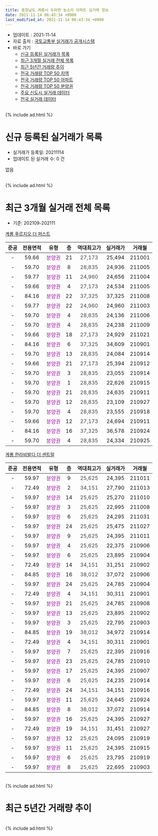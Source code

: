 ```yaml
---
title: 충청남도 계룡시 두마면 농소리 아파트 실거래 정보
date: 2021-11-14 06:43:34 +0900
last_modified_at: 2021-11-14 06:43:34 +0900
---
```


* 업데이트 : 2021-11-14
* 자료 출처 : [국토교통부 실거래가 공개시스템](http://rt.molit.go.kr)
* 바로 가기
    * [신규 등록된 실거래가 목록](#신규-등록된-실거래가-목록)
    * [최근 3개월 실거래 전체 목록](#최근-3개월-실거래-전체-목록)
    * [최근 5년간 거래량 추이](#최근-5년간-거래량-추이)
    * [전국 거래량 TOP 50 지역](https://inasie.github.io/apt-trade-info/최근-3개월-전국에서-가장-거래가-많이-발생한-지역)
    * [전국 거래량 TOP 50 아파트](https://inasie.github.io/apt-trade-info/최근-3개월-전국에서-가장-거래가-많이-발생한-아파트)
    * [전국 거래량 TOP 50 분양권](https://inasie.github.io/apt-trade-info/최근-3개월-전국에서-가장-거래가-많이-발생한-분양권)
    * [주요 신도시 실거래 데이터](https://inasie.github.io/apt-trade-info/주요-신도시)
    * [전국 실거래 데이터](https://inasie.github.io/apt-trade-info/전국)
<br>
{% include ad.html %}
<br>

# 신규 등록된 실거래가 목록
* 실거래가 등록일: 20211114
* 업데이트 된 실거래 수: 0 건

없음

<br>
{% include ad.html %}
<br>

# 최근 3개월 실거래 전체 목록
* 기준: 202109-202111


[계룡 푸르지오 더 퍼스트](https://search.naver.com/search.naver?query=%EC%B6%A9%EC%B2%AD%EB%82%A8%EB%8F%84+%EA%B3%84%EB%A3%A1%EC%8B%9C+%EB%91%90%EB%A7%88%EB%A9%B4+%EB%86%8D%EC%86%8C%EB%A6%AC+%EA%B3%84%EB%A3%A1+%ED%91%B8%EB%A5%B4%EC%A7%80%EC%98%A4+%EB%8D%94+%ED%8D%BC%EC%8A%A4%ED%8A%B8)

|준공|전용면적|유형|층|역대최고가|실거래가|거래월|
|:---:|:---:|:---:|:---:|:---:|:---:|:---:|
|-|59.66|<span style="color:#9C11A5">분양권</span>|21|<span style="color:#444444">27,173</span>|25,494|211001|
|-|59.70|<span style="color:#9C11A5">분양권</span>|8|<span style="color:#444444">28,835</span>|24,936|211005|
|-|59.77|<span style="color:#9C11A5">분양권</span>|11|<span style="color:#444444">24,960</span>|24,656|211004|
|-|59.66|<span style="color:#9C11A5">분양권</span>|4|<span style="color:#444444">27,173</span>|24,534|211005|
|-|84.16|<span style="color:#9C11A5">분양권</span>|22|<span style="color:#444444">37,325</span>|37,325|211008|
|-|59.77|<span style="color:#9C11A5">분양권</span>|22|<span style="color:#444444">24,960</span>|24,960|211003|
|-|59.70|<span style="color:#9C11A5">분양권</span>|4|<span style="color:#444444">28,835</span>|24,136|211006|
|-|59.70|<span style="color:#9C11A5">분양권</span>|4|<span style="color:#444444">28,835</span>|24,238|211009|
|-|59.66|<span style="color:#9C11A5">분양권</span>|18|<span style="color:#444444">27,173</span>|24,929|211021|
|-|84.16|<span style="color:#9C11A5">분양권</span>|6|<span style="color:#444444">37,325</span>|34,609|210901|
|-|59.70|<span style="color:#9C11A5">분양권</span>|13|<span style="color:#444444">28,835</span>|24,084|210914|
|-|59.66|<span style="color:#9C11A5">분양권</span>|21|<span style="color:#444444">27,173</span>|25,394|210912|
|-|59.70|<span style="color:#9C11A5">분양권</span>|3|<span style="color:#444444">28,835</span>|23,055|210914|
|-|59.70|<span style="color:#9C11A5">분양권</span>|1|<span style="color:#444444">28,835</span>|22,626|210915|
|-|59.70|<span style="color:#9C11A5">분양권</span>|21|<span style="color:#444444">28,835</span>|24,635|210911|
|-|59.70|<span style="color:#9C11A5">분양권</span>|12|<span style="color:#444444">28,835</span>|23,109|210927|
|-|59.70|<span style="color:#9C11A5">분양권</span>|4|<span style="color:#444444">28,835</span>|23,555|210918|
|-|59.66|<span style="color:#9C11A5">분양권</span>|12|<span style="color:#444444">27,173</span>|24,694|210911|
|-|84.16|<span style="color:#9C11A5">분양권</span>|16|<span style="color:#444444">37,325</span>|36,578|210924|
|-|59.70|<span style="color:#9C11A5">분양권</span>|4|<span style="color:#444444">28,835</span>|24,334|210925|

[계룡 한라비발디 더 센트럴](https://search.naver.com/search.naver?query=%EC%B6%A9%EC%B2%AD%EB%82%A8%EB%8F%84+%EA%B3%84%EB%A3%A1%EC%8B%9C+%EB%91%90%EB%A7%88%EB%A9%B4+%EB%86%8D%EC%86%8C%EB%A6%AC+%EA%B3%84%EB%A3%A1+%ED%95%9C%EB%9D%BC%EB%B9%84%EB%B0%9C%EB%94%94+%EB%8D%94+%EC%84%BC%ED%8A%B8%EB%9F%B4)

|준공|전용면적|유형|층|역대최고가|실거래가|거래월|
|:---:|:---:|:---:|:---:|:---:|:---:|:---:|
|-|59.97|<span style="color:#9C11A5">분양권</span>|9|<span style="color:#444444">25,625</span>|24,395|211011|
|-|72.49|<span style="color:#9C11A5">분양권</span>|2|<span style="color:#444444">34,151</span>|27,790|211013|
|-|59.97|<span style="color:#9C11A5">분양권</span>|14|<span style="color:#444444">25,625</span>|25,270|211010|
|-|59.97|<span style="color:#9C11A5">분양권</span>|3|<span style="color:#444444">25,625</span>|22,995|211008|
|-|59.97|<span style="color:#9C11A5">분양권</span>|6|<span style="color:#444444">25,625</span>|24,295|211031|
|-|59.97|<span style="color:#9C11A5">분양권</span>|24|<span style="color:#444444">25,625</span>|25,475|211027|
|-|59.97|<span style="color:#9C11A5">분양권</span>|9|<span style="color:#444444">25,625</span>|24,395|211011|
|-|59.97|<span style="color:#9C11A5">분양권</span>|4|<span style="color:#444444">25,625</span>|22,375|210906|
|-|59.97|<span style="color:#9C11A5">분양권</span>|6|<span style="color:#444444">25,625</span>|23,895|210904|
|-|72.49|<span style="color:#9C11A5">분양권</span>|14|<span style="color:#444444">34,151</span>|31,251|210902|
|-|84.85|<span style="color:#9C11A5">분양권</span>|16|<span style="color:#444444">38,012</span>|37,072|210906|
|-|59.97|<span style="color:#9C11A5">분양권</span>|24|<span style="color:#444444">25,625</span>|24,785|210904|
|-|72.49|<span style="color:#9C11A5">분양권</span>|4|<span style="color:#444444">34,151</span>|30,311|210901|
|-|59.97|<span style="color:#9C11A5">분양권</span>|21|<span style="color:#444444">25,625</span>|24,785|210908|
|-|59.97|<span style="color:#9C11A5">분양권</span>|13|<span style="color:#444444">25,625</span>|23,895|210902|
|-|59.97|<span style="color:#9C11A5">분양권</span>|3|<span style="color:#444444">25,625</span>|22,795|210903|
|-|84.85|<span style="color:#9C11A5">분양권</span>|19|<span style="color:#444444">38,012</span>|34,972|210914|
|-|72.49|<span style="color:#9C11A5">분양권</span>|4|<span style="color:#444444">34,151</span>|30,311|210901|
|-|59.97|<span style="color:#9C11A5">분양권</span>|7|<span style="color:#444444">25,625</span>|22,395|210916|
|-|59.97|<span style="color:#9C11A5">분양권</span>|23|<span style="color:#444444">25,625</span>|24,785|210910|
|-|59.97|<span style="color:#9C11A5">분양권</span>|17|<span style="color:#444444">25,625</span>|24,395|210907|
|-|59.97|<span style="color:#9C11A5">분양권</span>|6|<span style="color:#444444">25,625</span>|24,235|210914|
|-|72.49|<span style="color:#9C11A5">분양권</span>|24|<span style="color:#444444">34,151</span>|34,151|210916|
|-|59.97|<span style="color:#9C11A5">분양권</span>|11|<span style="color:#444444">25,625</span>|24,645|210924|
|-|84.85|<span style="color:#9C11A5">분양권</span>|8|<span style="color:#444444">38,012</span>|37,072|210914|
|-|59.97|<span style="color:#9C11A5">분양권</span>|16|<span style="color:#444444">25,625</span>|24,395|210927|
|-|72.49|<span style="color:#9C11A5">분양권</span>|19|<span style="color:#444444">34,151</span>|31,451|210927|
|-|59.97|<span style="color:#9C11A5">분양권</span>|12|<span style="color:#444444">25,625</span>|24,095|210919|
|-|59.97|<span style="color:#9C11A5">분양권</span>|11|<span style="color:#444444">25,625</span>|24,395|210915|
|-|59.97|<span style="color:#9C11A5">분양권</span>|6|<span style="color:#444444">25,625</span>|23,795|210919|
|-|59.97|<span style="color:#9C11A5">분양권</span>|8|<span style="color:#444444">25,625</span>|22,695|210903|


<br>
{% include ad.html %}
<br>

# 최근 5년간 거래량 추이


<div style="width:100%;">
    <canvas id="deal_progress" height="200"></canvas>
</div>

<script>
new Chart(document.getElementById("deal_progress"), {
    type: 'line',
    data: {
        labels: ['201611','201612','201701','201702','201703','201704','201705','201706','201707','201708','201709','201710','201711','201712','201801','201802','201803','201804','201805','201806','201807','201808','201809','201810','201811','201812','201901','201902','201903','201904','201905','201906','201907','201908','201909','201910','201911','201912','202001','202002','202003','202004','202005','202006','202007','202008','202009','202010','202011','202012','202101','202102','202103','202104','202105','202106','202107','202108','202109','202110','202111'],
        datasets: [{
            label: '매매',
            pointRadius: 1,
            data: [0, 0, 0, 0, 0, 0, 0, 0, 0, 0, 0, 0, 0, 0, 0, 0, 0, 0, 0, 0, 0, 0, 0, 0, 0, 0, 0, 0, 0, 0, 0, 0, 0, 0, 0, 0, 0, 0, 0, 0, 0, 0, 0, 0, 0, 0, 0, 0, 0, 0, 0, 0, 0, 0, 188, 25, 77, 46, 35, 16, 0],
            borderColor: "rgba(255, 201, 14, 1)",
            backgroundColor: "rgba(255, 201, 14, 0.5)",
            fill: false,
            lineTension: 0
        },{
            label: '전월세',
            pointRadius: 1,
            data: [0, 0, 0, 0, 0, 0, 0, 0, 0, 0, 0, 0, 0, 0, 0, 0, 0, 0, 0, 0, 0, 0, 0, 0, 0, 0, 0, 0, 0, 0, 0, 0, 0, 0, 0, 0, 0, 0, 0, 0, 0, 0, 0, 0, 0, 0, 0, 0, 2, 16, 2, 4, 2, 8, 0, 44, 19, 2, 0, 0, 0],
            borderColor: "rgba(0, 141, 185, 1)",
            backgroundColor: "rgba(0, 141, 185, 0.5)",
            fill: false,
            lineTension: 0
        }
        ]
    },
    options: {
        responsive: true,
        title: {
            display: false
        },
        tooltips: {
            mode: 'index',
            intersect: false
        },
        hover: {
            mode: 'nearest',
            intersect: true
        },
        scales: {
            xAxes: [{
                display: true,
                scaleLabel: {
                    display: true,
                    labelString: '년/월'
                }
            }],
            yAxes: [{
                display: true,
                ticks: {
                    suggestedMin: 0,
                },
                scaleLabel: {
                    display: true,
                    labelString: '실거래 수'
                }
            }]
        }
    }
});

</script>


<br>
{% include ad.html %}
<br>

